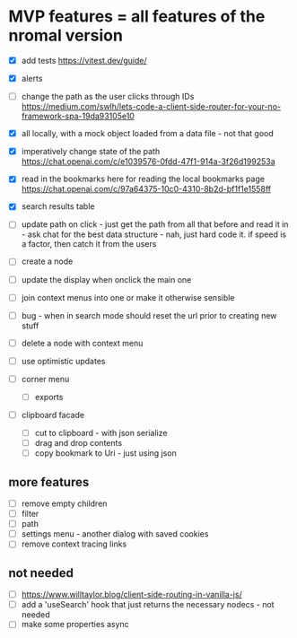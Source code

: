 

# MVP features = all features of the nromal version

- [x] add tests https://vitest.dev/guide/

- [x] alerts
- [ ] change the path as the user clicks through IDs https://medium.com/swlh/lets-code-a-client-side-router-for-your-no-framework-spa-19da93105e10

- [x] all locally, with a mock object loaded from a data file - not that good
- [x] imperatively change state of the path https://chat.openai.com/c/e1039576-0fdd-47f1-914a-3f26d199253a
- [x] read in the bookmarks here for reading the local bookmarks page https://chat.openai.com/c/97a64375-10c0-4310-8b2d-bf1f1e1558ff
- [x] search results table
- [ ] update path on click - just get the path from all that before and read it in - ask chat for the best data structure - nah, just hard code it. if speed is a factor, then catch it from the users
- [ ] create a node
- [ ] update the display when onclick the main one
- [ ] join context menus into one or make it otherwise sensible


- [ ] bug - when in search mode should reset the url prior to creating new stuff

- [ ] delete a node with context menu
- [ ] use optimistic updates
- [ ] corner menu 
  - [ ] exports

- [ ] clipboard facade
  - [ ] cut to clipboard - with json serialize
  - [ ] drag and drop contents
  - [ ] copy bookmark to Uri - just using json

## more features

- [ ] remove empty children
- [ ] filter
- [ ] path
- [ ] settings menu - another dialog with saved cookies
- [ ] remove context tracing links

## not needed
- [ ] https://www.willtaylor.blog/client-side-routing-in-vanilla-js/
- [ ] add a 'useSearch' hook that just returns the necessary nodecs - not needed
- [ ] make some properties async
